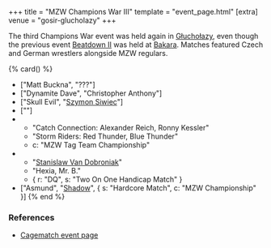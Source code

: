 +++
title = "MZW Champions War III"
template = "event_page.html"
[extra]
venue = "gosir-glucholazy"
+++

The third Champions War event was held again in [Głuchołazy](@/v/gosir-glucholazy.md), even though  the previous event [Beatdown II](@/e/2017-02-18-mzw-beatdown-2.md) was held at [Bakara](@/v/bakara.md). Matches featured Czech and German wrestlers alongside MZW regulars.

{% card() %}
- ["Matt Buckna", "???"]
- ["Dynamite Dave", "Christopher Anthony"]
- ["Skull Evil", "[Szymon Siwiec](@/w/szymon-siwiec.md)"]
- [""]
- - "Catch Connection: Alexander Reich, Ronny Kessler"
  - "Storm Riders: Red Thunder, Blue Thunder"
  - c: "MZW Tag Team Championship"
- - "[Stanislaw Van Dobroniak](@/w/stanislaw-van-dobroniak.md)"
  - "Hexia, Mr. B."
  - { r: "DQ", s: "Two On One Handicap Match" }
- ["Asmund", "[Shadow](@/w/shadow.md)", { s: "Hardcore Match", c: "MZW Championship" }]
{% end %}

### References

* [Cagematch event page](https://www.cagematch.net/?id=1&nr=177221)
